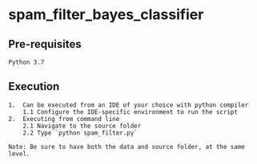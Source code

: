 # spam_filter_bayes_classifier

Pre-requisites
----------------------
    Python 3.7

Execution
-----------------
    1.  Can be executed from an IDE of your choice with python compiler
        1.1 Configure the IDE-specific environment to run the script
    2.  Executing from command line
        2.1 Navigate to the source folder
        2.2 Type `python spam_filter.py`

    Note: Be sure to have both the data and source folder, at the same level.
